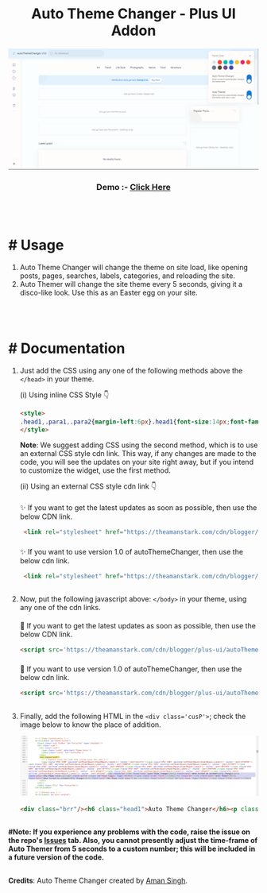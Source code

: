 <h1 align="center">Auto Theme Changer - Plus UI Addon</h1>

![autoThemeChanger](https://raw.githubusercontent.com/theamanstark/autoThemeChanger/v1.0/.gitassets/demo.png)
</br>
<h3 align="center">
  Demo :- <a href="https://imstark.link/autoThemeChanger">Click Here</a>
</h3>
</br>
</br>

# # Usage 

1. Auto Theme Changer will change the theme on site load, like opening posts, pages, searches, labels, categories, and reloading the site.
2. Auto Themer will change the site theme every 5 seconds, giving it a disco-like look. Use this as an Easter egg on your site.

</br>
</br>

# # Documentation

1. Just add the CSS using any one of the following methods above the `</head>` in your theme.

   (i) Using inline CSS Style 👇

   ```html
   <style>
   .head1,.para1,.para2{margin-left:6px}.head1{font-size:14px;font-family:"Google Sans Text";color:#343435;margin-bottom:-7px;font-weight:unset}.para1{margin-bottom:-11px}.brr{content:"";display:block;border-bottom:1px solid var(--contentL);margin:12px 5px}.cusP{margin-bottom:-20px}@media screen and (min-width:750px){.switch{left:205px;transform:rotate(90deg);top:-48px}}@media screen and (max-width:361px) and (min-width:322px){.switch{left:220px!important;top:-45px!important}}@media screen and (max-width:321px){.switch{left:202px!important;top:-46px!important;transform:rotate(90deg)!important}}@media screen and (max-width:376px) and (min-width:362px){.switch{left:240px!important;top:-45px!important}}@media screen and (max-width:415px) and (min-width:395px){.switch{left:280px!important;top:-45px!important}}@media screen and (max-width:394px) and (min-width:377px){.switch{left:255px!important;top:-45px!important}}@media screen and (max-width:749px) and (min-width:416px){.switch{left:286px;top:-45px}}.switch{position:relative;display:inline-block;width:55px;height:30px;margin-bottom:-2000px}.switch input{opacity:0;width:0;height:0}.slider{position:absolute;cursor:pointer;top:0;left:0;right:0;bottom:0;background-color:#ccc;-webkit-transition:.4s;transition:.4s}.slider:before{position:absolute;content:"";height:22px;width:22px;left:3.5px;bottom:4px;background-color:#fff;-webkit-transition:.4s;transition:.4s}input:checked+.slider{background-color:var(--linkC)}.drK input:checked+.slider{background-color:var(--darkU)}input:focus+.slider{box-shadow:0 0 1px #2196f3}input:checked+.slider:before{-webkit-transform:translateX(26px);-ms-transform:translateX(26px);transform:translateX(26px)}.slider.round{border-radius:34px}.slider.round:before{border-radius:50%}
   </style>
   ```

   **Note**: We suggest adding CSS using the second method, which is to use an external CSS style cdn link. This way, if any changes are made to the code, you will see the updates on your site right away, but if you intend to customize the widget, use the first method.

   (ii) Using an external CSS style cdn link 👇

   #### 

   ✨ If you want to get the latest updates as soon as possible, then use the below CDN link.
   
   ```html
    <link rel="stylesheet" href="https://theamanstark.com/cdn/blogger/plus-ui/autoThemeChanger/latest/autoTheme.min.css" />
    ```

   ### 

   ✨ If you want to use version 1.0 of autoThemeChanger, then use the below cdn link.

   ```html
    <link rel="stylesheet" href="https://theamanstark.com/cdn/blogger/plus-ui/autoThemeChanger/v1.0/autoTheme.min.css" />
    ```

   ##

2. Now, put the following javascript above: `</body>` in your theme, using any one of the cdn links.

   ####

   🎫 If you want to get the latest updates as soon as possible, then use the below CDN link.

   ```html
   <script src='https://theamanstark.com/cdn/blogger/plus-ui/autoThemeChanger/latest/autoTheme.min.js'></script>
   ```

   ###

   🎫 If you want to use version 1.0 of autoThemeChanger, then use the below cdn link.

   ```html
   <script src='https://theamanstark.com/cdn/blogger/plus-ui/autoThemeChanger/v1.0/autoTheme.min.js'></script>
   ```

   ##

3. Finally, add the following HTML in the `<div class='cusP'>`; check the image below to know the place of addition.

   ![ThemeChangerHTML](https://raw.githubusercontent.com/theamanstark/autoThemeChanger/v1.0/.gitassets/html-help.png)

   ```html
   <div class="brr"/><h6 class="head1">Auto Theme Changer</h6><p class="para1">When turned on automatically changes</p><p class="para2">the theme color on reload.</p><label class="switch"><input id="theme-toggle" type="checkbox"/><span class="slider round"/></label><div class="brr" style="margin-top:-6px;"/><h6 class="head1">Auto Themer</h6><p class="para1">When turned on automatically changes</p><p class="para2">the theme color every 5 sec.</p><label class="switch"><input id="auto-theme" type="checkbox"/><span class="slider round"/></label>
   ```

   ##

#### #Note: If you experience any problems with the code, raise the issue on the repo's <a href="https://github.com/theamanstark/autoThemeChanger/issues">Issues</a> tab. Also, you cannot presently adjust the time-frame of Auto Themer from 5 seconds to a custom number; this will be included in a future version of the code.

##

**Credits**: Auto Theme Changer created by [Aman Singh](https://www.amanstark.com).
